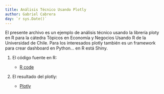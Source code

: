 ```yaml
---
title: Análisis Técnico Usando Plotly
author: Gabriel Cabrera 
day: `r sys.Date()`
---
```


El presente archivo es un ejemplo de análisis técnico usando la librería ploty en R para la cátedra Tópicos en Economía y Negocios Usando R de la Universidad de Chile. Para los interesados plotly también es un framework para crear dashboard en Python... en R está Shiny.

1. El código fuente en R: 

    * [R code](technical_analysis_with_plotly.nb.html)

2. El resultado del plotly: 

    * [Plotly](finale_plotly.html)